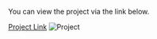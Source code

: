 <p>You can view the project via the link below.</p>
<a href="https://stalwart-klepon-ee284c.netlify.app/">Project Link</a>
<img src="https://i.hizliresim.com/quu4sez.png" alt="Project">
